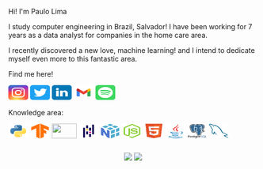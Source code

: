 Hi! I'm Paulo Lima 


I study computer engineering in Brazil, Salvador! I have been working for 7 years as a data analyst for companies in the home care area.

I recently discovered a new love, machine learning! and I intend to dedicate myself even more to this fantastic area.

Find me here!
<div> 
<a href="https://www.instagram.com/user.paulolima/" target="_blank"><img height="30" width="40" src="https://github.com/edent/SuperTinyIcons/blob/master/images/svg/instagram.svg" target="_blank"></a>
<a href="https://twitter.com/PAULOLIMASILV12" target="_blank"><img height="30" width="40"  src="https://github.com/edent/SuperTinyIcons/blob/master/images/svg/twitter.svg" target="_blank"></a>
<a href="https://www.linkedin.com/in/paulo-lima-655621152/" target="_blank"><img height="30" width="40"  src="https://github.com/edent/SuperTinyIcons/blob/master/images/svg/linkedin.svg" target="_blank"></a>
<a href = "mailto:paulollima25@gmail.com"><img height="30" width="40" src="https://github.com/edent/SuperTinyIcons/blob/master/images/svg/gmail.svg" target="_blank"></a>
<a href="https://open.spotify.com/user/22oqcj56yjnvi65k474zgr3qa" target="_blank"><img height="30" width="40"  src="https://github.com/edent/SuperTinyIcons/blob/master/images/svg/spotify.svg" target="_blank"></a>

  
  
  
 
</div>
  
Knowledge area:
<div style="display: inline_block">
  <img align="center"  height="30" width="40" src="https://raw.githubusercontent.com/devicons/devicon/master/icons/python/python-original.svg">
  <img align="center"  height="30" width="40" src="https://github.com/devicons/devicon/blob/master/icons/tensorflow/tensorflow-original.svg">
  <img align="center"  height="30" width="50" src="https://github.com/scikit-learn/scikit-learn/blob/main/doc/logos/scikit-learn-logo-notext.png">
  <img align="center"  height="30" width="40" src="https://github.com/devicons/devicon/blob/master/icons/pandas/pandas-original.svg">  
  <img align="center"  height="30" width="40" src="https://github.com/devicons/devicon/blob/master/icons/numpy/numpy-original.svg">    
  <img align="center"  height="30" width="40" src="https://raw.githubusercontent.com/devicons/devicon/master/icons/nodejs/nodejs-original.svg">
  <img align="center"  height="30" width="40" src="https://raw.githubusercontent.com/devicons/devicon/master/icons/html5/html5-original.svg">
  <img align="center"  height="30" width="40" src="https://raw.githubusercontent.com/devicons/devicon/master/icons/java/java-original.svg">
  <img align="center"  height="30" width="40" src="https://github.com/devicons/devicon/blob/master/icons/postgresql/postgresql-original-wordmark.svg">
  <img align="center"  height="30" width="40" src="https://github.com/devicons/devicon/blob/master/icons/mysql/mysql-original.svg">
  
  
</div>


  
  ##
 


<div align="center">
  <img height="180em" src="https://github-readme-stats.vercel.app/api?username=pauloengcomp&show_icons=true&include_all_commits=true&count_private=true&theme=aura"/>
  <img height="180em" src="https://github-readme-stats.vercel.app/api/top-langs/?username=pauloengcomp&layout=compact&langs_count=7&theme=aura"/>
</div>
